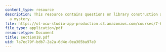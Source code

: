 ```yaml
---
content_type: resource
description: This resource contains questions on library construction and application-solve
  a mystery.
file: https://ol-ocw-studio-app-production.s3.amazonaws.com/courses/7-014-introductory-biology-spring-2005/7a7ec79fbdb72a2a6d4e0ea305ba97a9_section18.pdf
file_type: application/pdf
resourcetype: Document
title: section18.pdf
uid: 7a7ec79f-bdb7-2a2a-6d4e-0ea305ba97a9
---
```

